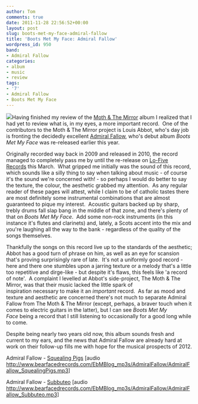 ```yaml
---
author: Tom
comments: true
date: 2011-11-28 22:56:52+00:00
layout: post
slug: boots-met-my-face-admiral-fallow
title: 'Boots Met My Face: Admiral Fallow'
wordpress_id: 950
band:
- Admiral Fallow
categories:
- album
- music
- review
tags: 
- '7'
- Admiral Fallow
- Boots Met My Face
---
```


[![](http://eatenbymonsters.files.wordpress.com/2011/11/2808391-admiral-fallow-boots-met-my-face-deluxe-edition.jpg?w=300)](http://eatenbymonsters.files.wordpress.com/2011/11/2808391-admiral-fallow-boots-met-my-face-deluxe-edition.jpg)Having finished my review of the [Moth & The Mirror](http://eatenbymonsters.wordpress.com/2011/11/25/honestly-this-world-the-moth-the-mirror/) album I realized that I had yet to review what is, in my eyes, a more important record.  One of the contributors to the Moth & The Mirror project is Louis Abbot, who's day job is fronting the decidedly excellent [Admiral Fallow](http://admiralfallow.bandcamp.com/album/boots-met-my-face), who's debut album _Boots Met My Face_ was re-released earlier this year.

Originally recorded way back in 2009 and released in 2010, the record managed to completely pass me by until the re-release on [Lo-Five Records](http://lo-five.com/) this March.  What gripped me initially was the sound of this record, which sounds like a silly thing to say when talking about music - of course it's the sound we're concerned with! - so perhaps I would do better to say the texture, the colour, the aesthetic grabbed my attention.  As any regular reader of these pages will attest, while I claim to be of catholic tastes there are most definitely some instrumental combinations that are almost guaranteed to pique my interest.  Acoustic guitars backed up by sharp, trebly drums fall slap bang in the middle of that zone, and there's plenty of that on _Boots Met My Face_.  Add some non-rock instruments (in this instance it's flutes and clarinets) and, lately, a Scots accent into the mix and you're laughing all the way to the bank - regardless of the quality of the songs themselves.

Thankfully the songs on this record live up to the standards of the aesthetic; Abbot has a good turn of phrase on him, as well as an eye for scansion that's proving surprisingly rare of late.  It's not a uniformly good record - here and there one stumbles upon a jarring texture or a melody that's a little too repetitive and dirge-like - but despite it's flaws, this feels like 'a record of note'.  A complaint I levelled at Abbot's side-project, The Moth & The Mirror, was that their music lacked the little spark of inspiration necessary to make it an _important_ record.  As far as mood and texture and aesthetic are concerned there's not much to separate Admiral Fallow from The Moth & The Mirror (except, perhaps, a braver touch when it comes to electric guitars in the latter), but I can see _Boots Met My Face_ being a record that I still listening to occasionally for a good long while to come.

Despite being nearly two years old now, this album sounds fresh and current to my ears, and the news that Admiral Fallow are already hard at work on their follow-up fills me with hope for the musical prospects of 2012.

Admiral Fallow - [Squealing Pigs](http://www.bearfacedrecords.com/EbMBlog_mp3s/AdmiralFallow/AdmiralFallow_SquealingPigs.mp3) [audio http://www.bearfacedrecords.com/EbMBlog_mp3s/AdmiralFallow/AdmiralFallow_SquealingPigs.mp3]

Admiral Fallow - [Subbuteo](http://www.bearfacedrecords.com/EbMBlog_mp3s/AdmiralFallow/AdmiralFallow_Subbuteo.mp3) [audio http://www.bearfacedrecords.com/EbMBlog_mp3s/AdmiralFallow/AdmiralFallow_Subbuteo.mp3]
